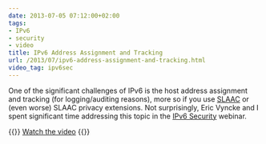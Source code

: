 ```yaml
---
date: 2013-07-05 07:12:00+02:00
tags:
- IPv6
- security
- video
title: IPv6 Address Assignment and Tracking
url: /2013/07/ipv6-address-assignment-and-tracking.html
video_tag: ipv6sec
---
```

One of the significant challenges of IPv6 is the host address assignment and tracking (for logging/auditing reasons), more so if you use [SLAAC](https://blog.ipspace.net/2011/10/ipv6-stateless-autoconfiguration-101.html) or (even worse) SLAAC privacy extensions. Not surprisingly, Eric Vyncke and I spent significant time addressing this topic in the [IPv6 Security](http://www.ipspace.net/IPv6_security) webinar.

{{<jump>}}
[Watch the video](http://demo.ipspace.net/get/D6%20-%20Address%20Assignment%20Tracking.mp4)
{{</jump>}}
